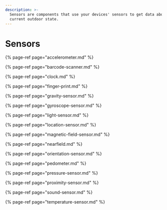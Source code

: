 ```yaml
---
description: >-
  Sensors are components that use your devices' sensors to get data about the
  current outdoor state.
---
```


# Sensors

{% page-ref page="accelerometer.md" %}

{% page-ref page="barcode-scanner.md" %}

{% page-ref page="clock.md" %}

{% page-ref page="finger-print.md" %}

{% page-ref page="gravity-sensor.md" %}

{% page-ref page="gyroscope-sensor.md" %}

{% page-ref page="light-sensor.md" %}

{% page-ref page="location-sensor.md" %}

{% page-ref page="magnetic-field-sensor.md" %}

{% page-ref page="nearfield.md" %}

{% page-ref page="orientation-sensor.md" %}

{% page-ref page="pedometer.md" %}

{% page-ref page="pressure-sensor.md" %}

{% page-ref page="proximity-sensor.md" %}

{% page-ref page="sound-sensor.md" %}

{% page-ref page="temperature-sensor.md" %}

